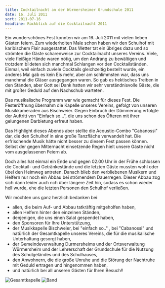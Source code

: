 ```yaml
---
title: Cocktailnacht an der Würmersheimer Grundschule 2011
date: 16. Juli 2011
sort: 2011-07-16
headline: Rückblick auf die Cocktailnacht 2011
---
```


Ein wunderschönes Fest konnten wir am 16. Juli 2011 mit vielen lieben Gästen feiern. Zum wiederholten Male schon haben wir den Schulhof mit karibischem Flair ausgestattet. Das Wetter tat ein übriges dazu und so strömten die Gäste scharenweise zur Cocktailnacht unseres Vereins. Viele, viele fleißige Hände waren nötig, um den Andrang zu bewältigen und trotzdem bildeten sich manchmal Schlangen vor den Cocktailständen. Einmal, weil einfach zuviele Cocktails gleichzeitig bestellt wurde, ein anderes Mal gab es kein Eis mehr, aber am schlimmsten war, dass uns manchmal die Gläser ausgegangen waren. So gab es  hektisches Treiben in den Ständen, aber Gott sei Dank hatten wir sehr verständnisvolle Gäste, die mit großer Geduld auf den Nachschub warteten.

Das musikalische Programm war wie gemacht für dieses Fest. Die Festeröffnung übernahm die Kapelle unseres Vereins, gefolgt von unseren Musikkameraden aus Bischweier. Gegen Einbruch der Dämmerung erfolgte der Auftritt von "Einfach so...", die uns schon des Öfteren mit ihrer gelungenen Darbietung erfreut haben.

Das Highlight dieses Abends aber stellte die Acoustic-Combo "Cabanossi" dar, die den Schulhof in eine große Tanzfläche verwandelt hat. Die erfrischende Musik hätte nicht besser zu diesem Fest passen können. Selbst der gegen Mitternacht einsetzende Regen hielt unsere Gäste nicht vom ausgelassenen Feiern ab.

Doch alles hat einmal ein Ende und gegen 02.00 Uhr in der Frühe schlossen die Cocktail- und Getränkestände und die letzten Gäste mussten wohl oder übel den Heimweg antreten. Danach blieb den verbliebenen Musikern und Helfern nur noch ein Abbau bei strömendem Dauerregen. Dieser Abbau zog sich dann leider auch nch über längere Zeit hin, sodass es schon wieder hell wurde, ehe die letzten Personen den Schulhof verließen.

Wir möchten uns ganz herzlich bedanken bei

 - allen, die beim Auf- und Abbau tatkräftig mitgeholfen haben,
 - allen Helfern hinter den einzelnen Ständen,
 - denjenigen, die uns einen Salat gespendet haben,
 - den Sponsoren für Ihre Unterstützung,
 - der Musikkapelle Bischweier, bei "einfach so.." ,  bei "Cabanossi" und natürlich der Gesamtkapelle unseres Vereins, die für die musikalische Unterhaltung gesorgt haben,
 - der Gemeindeverwaltung Durmersheims und der Ortsverwaltung Würmersheim und der Lehrerschaft der Grundschule für die Nutzung des Schulgeländes und des Schulhauses,
 - den Anwohnern, die die große Unruhe und die Störung der Nachtruhe  mit Geduld ertragen und hingenommen haben,
 - und natürlich bei all unseren Gästen für Ihren Besuch!!
 
![Gesamtkapelle](/images/rueckblick/cocktailnacht11_1.jpg)
![Band](/images/rueckblick/cocktailnacht11_2.jpg)
